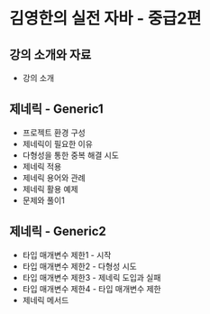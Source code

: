 # 김영한의 실전 자바 - 중급2편

## 강의 소개와 자료

- 강의 소개

## 제네릭 - Generic1

- 프로젝트 환경 구성
- 제네릭이 필요한 이유
- 다형성을 통한 중복 해결 시도
- 제네릭 적용
- 제네릭 용어와 관례
- 제네릭 활용 예제
- 문제와 풀이1

## 제네릭 - Generic2

- 타입 매개변수 제한1 - 시작
- 타입 매개변수 제한2 - 다형성 시도
- 타입 매개변수 제한3 - 제네릭 도입과 실패
- 타입 매개변수 제한4 - 타입 매개변수 제한
- 제네릭 메서드